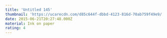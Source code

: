 ```yaml
---
title: 'Untitled 145'
thumbnail: 'https://ucarecdn.com/d85c644f-dbbd-4123-816d-70ab759f49e9/'
date: 2015-06-21T20:27:48.000Z
material: Ink on paper
rating: 4
---
```

